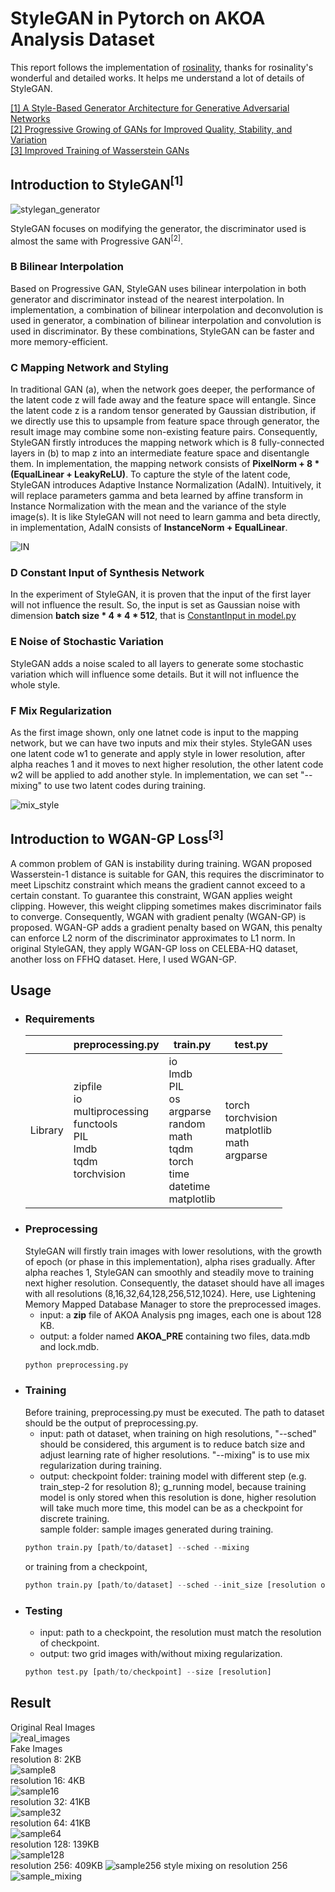 # StyleGAN in Pytorch on AKOA Analysis Dataset    

This report follows the implementation of [rosinality](https://github.com/rosinality/style-based-gan-pytorch), thanks for rosinality's wonderful and detailed works. It helps me understand a lot of details of StyleGAN.  

[[1] A Style-Based Generator Architecture for Generative Adversarial Networks](https://arxiv.org/abs/1812.04948)  
[[2] Progressive Growing of GANs for Improved Quality, Stability, and Variation](https://arxiv.org/abs/1710.10196)  
[[3] Improved Training of Wasserstein GANs](https://arxiv.org/abs/1704.00028)  
## Introduction to StyleGAN<sup>[1]</sup>   

![stylegan_generator](images/stylegan_generator.PNG)    

StyleGAN focuses on modifying the generator, the discriminator used is almost the same with Progressive GAN<sup>[2]</sup>.  
### B Bilinear Interpolation
Based on Progressive GAN, StyleGAN uses bilinear interpolation in both generator and discriminator instead of the nearest interpolation. In implementation, a combination of bilinear interpolation and deconvolution is used in generator, a combination of bilinear interpolation and convolution is used in discriminator. By these combinations, StyleGAN can be faster and more memory-efficient.  
### C Mapping Network and Styling   
In traditional GAN (a), when the network goes deeper, the performance of the latent code z will fade away and the feature space will entangle. Since the latent code z is a random tensor generated by Gaussian distribution, if we directly use this to upsample from feature space through generator, the result image may combine some non-existing feature pairs. Consequently, StyleGAN firstly introduces the mapping network which is 8 fully-connected layers in (b) to map z into an intermediate feature space and disentangle them. In implementation, the mapping network consists of __PixelNorm + 8 * (EqualLinear + LeakyReLU)__. To capture the style of the latent code, StyleGAN introduces Adaptive Instance Normalization (AdaIN). Intuitively, it will replace parameters gamma and beta learned by affine transform in Instance Normalization with the mean and the variance of the style image(s). It is like StyleGAN will not need to learn gamma and beta directly, in implementation, AdaIN consists of __InstanceNorm + EqualLinear__.       

![IN](images/IN.png)    

### D Constant Input of Synthesis Network    
In the experiment of StyleGAN, it is proven that the input of the first layer will not influence the result. So, the input is set as Gaussian noise with dimension __batch size * 4 * 4 * 512__, that is [ConstantInput in model.py](model.py#L297)  
### E Noise of Stochastic Variation    
StyleGAN adds a noise scaled to all layers to generate some stochastic variation which will influence some details. But it will not influence the whole style.   
### F Mix Regularization   
As the first image shown, only one latnet code is input to the mapping network, but we can have two inputs and mix their styles. StyleGAN uses one latent code w1 to generate and apply style in lower resolution, after alpha reaches 1 and it moves to next higher resolution, the other latent code w2 will be applied to add another style. In implementation, we can set "--mixing" to use two latent codes during training.   

![mix_style](images/mix_style.PNG)    

## Introduction to WGAN-GP Loss<sup>[3]</sup>    
A common problem of GAN is instability during training. WGAN proposed Wasserstein-1 distance is suitable for GAN, this requires the discriminator to meet Lipschitz constraint which means the gradient cannot exceed to a certain constant. To guarantee this constraint, WGAN applies weight clipping. However, this weight clipping sometimes makes discriminator fails to converge. Consequently,  WGAN with gradient penalty (WGAN-GP) is proposed. WGAN-GP adds a gradient penalty based on WGAN, this penalty can enforce L2 norm of the discriminator approximates to L1 norm. In original StyleGAN, they apply WGAN-GP loss on CELEBA-HQ dataset, another loss on FFHQ dataset. Here, I used WGAN-GP.       

## Usage  
- ### Requirements 
  |       | preprocessing.py | train.py | test.py |
  | ------ | ----------- | --------|---------|
  | Library | zipfile <br> io <br> multiprocessing<br> functools<br> PIL<br> lmdb<br> tqdm <br>torchvision |io<br> lmdb<br> PIL<br> os<br> argparse<br> random<br> math<br> tqdm<br> torch<br> time<br> datetime<br> matplotlib|torch<br> torchvision<br> matplotlib<br> math<br> argparse|
- ### Preprocessing   
  StyleGAN will firstly train images with lower resolutions, with the growth of epoch (or phase in this implementation), alpha rises gradually. After alpha reaches 1, StyleGAN can smoothly and steadily move to training next higher resolution. Consequently, the dataset should have all images with all resolutions (8,16,32,64,128,256,512,1024). Here, use Lightening Memory Mapped Database Manager to store the preprocessed images.   
  - input: a __zip__ file of AKOA Analysis png images, each one is about 128 KB.  
  - output: a folder named __AKOA_PRE__ containing two files, data.mdb and lock.mdb.  
  ```python
  python preprocessing.py
  ```
- ### Training   
  Before training, preprocessing.py must be executed. The path to dataset should be the output of preprocessing.py.  
  - input: path ot dataset, when training on high resolutions, "--sched" should be considered, this argument is to reduce batch size and adjust learning rate of higher resolutions. "--mixing" is to use mix regularization during training.  
  - output: checkpoint folder: training model with different step (e.g. train_step-2 for resolution 8); g_running model, because training model is only stored when this resolution is done, higher resolution will take much more time, this model can be as a checkpoint for discrete training.  
            sample folder: sample images generated during training.  
  ```python
  python train.py [path/to/dataset] --sched --mixing
  ```
  or training from a checkpoint,  
  ```python
  python train.py [path/to/dataset] --sched --init_size [resolution of ckpt] --ckpt [path/to/ckpt] --mixing
  ```
- ### Testing    
  - input: path to a checkpoint, the resolution must match the resolution of checkpoint.  
  - output: two grid images with/without mixing regularization.  
  ```python
  python test.py [path/to/checkpoint] --size [resolution]
  ```

## Result   
Original Real Images  
![real_images](images/real_images.png)  
Fake Images  
resolution 8: 2KB  
![sample8](images/sample8.png)   
resolution 16: 4KB  
![sample16](images/sample16.png)   
resolution 32: 41KB  
![sample32](images/sample32.png)    
resolution 64: 41KB  
![sample64](images/sample64.png)  
resolution 128: 139KB  
![sample128](images/sample128.png)   
resolution 256: 409KB
![sample256](images/sample256.png)
style mixing on resolution 256  
![sample_mixing](images/sample_mixing.png)

